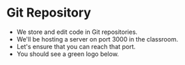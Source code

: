 <!SLIDE >
# Git Repository

* We store and edit code in Git repositories.
* We'll be hosting a server on port 3000 in the classroom.
* Let's ensure that you can reach that port.
* You should see a green logo below.

<div id="gitea"></div>
<p id="gitea_error" class="callout warning" style="display: none;">Sorry, but it appears that you cannot load that port.</p>

<script>
  $(document).ready(function(){
    $("#preso").bind("showoff:loaded", function (event) {
      $("#gitea").html('<img src="http://' + window.location.hostname + ':3000/images/gitea.png" />');

      $("#gitea img").on("error", function() {
        $(this).hide();
        $("#gitea_error").show();
      });
    });
  });
</script>
